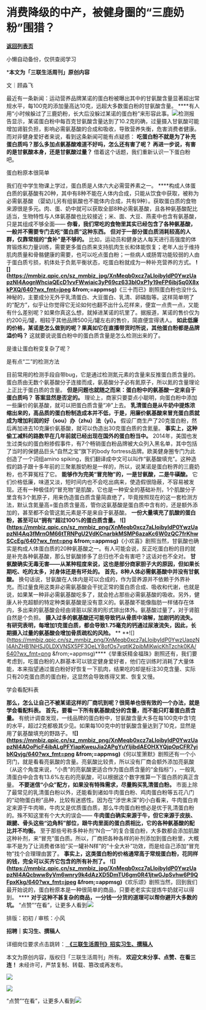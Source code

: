# 消费降级的中产，被健身圈的“三鹿奶粉”围猎？

[**返回列表页**](/gzh/三联生活周刊)

小懒自动备份，仅供查阅学习

***本文为「三联生活周刊」原创内容**

文｜顾淼飞

最近有一条新闻：运动营养品牌某诺的蛋白粉被曝出其中的甘氨酸含量显著超出常规水平，每100克的添加量高达10克，远超大多数蛋白粉的甘氨酸含量。
****有人用“小时候躲过了三鹿奶粉，长大后没躲过某诺的蛋白粉”来形容此事。![](https://mmbiz.qpic.cn/mmbiz_png/c2Sib3Mp7pOMcwYgyOwSbeDs5ibicGcJF1iaPzZicqYnEctrF6uzOClaic0Licyae1OAKnz3Bm2MicZtV43alL43VrYl8w/640?wx_fmt=png&from;=appmsg)检测报告显示，某诺蛋白粉中每百克甘氨酸含量达到了10.2克的确，过量摄入甘氨酸可能增加肾脏负担，影响必需氨基酸的合成和吸收，导致营养失衡，危害消费者健康。而对非健身爱好者来说，看到这条新闻可能有点疑惑：
**吃蛋白粉不就是为了补充蛋白质吗？那么多加点氨基酸难道不好吗，怎么还有害了呢？** **再进一步说，有害的是甘氨酸本身，还是甘氨酸过量？**
借着这个话题，我们重新认识一下蛋白粉吧。

蛋白粉原本很简单

我们在中学生物课上学过，蛋白质是人体六大必需营养素之一。
****构成人体蛋白质的氨基酸有20种，其中有8种不能在人体内合成，只能从饮食中获取，被称为必需氨基酸
（婴幼儿另有组氨酸也不能体内合成，共有9种）。获取蛋白质的食物来源很是多元。肉、蛋、奶中就可以获取全部8种必需氨基酸，且各种氨基酸配比适当，生物特性与人体氨基酸也比较接近；米、面、大豆、燕麦中也含有氨基酸，只是其组成不够全面——
**你看，我们常吃的食物里其实已经包含了各种氨基酸，一般并不需要专门去吃“蛋白质”这种东西。**
**但对于一部分蛋白质消耗较高的人群，仅靠常规的“食补”是不够的。**
比如，运动员和健身达人每天进行高强度的体育锻炼和力量训练，需要更多蛋白质来支持肌肉生长和体能恢复；老年人出于维持肌肉质量和骨骼健康的需要，也可以吃点蛋白粉；一些病人或肠胃功能较弱的人由于蛋白质亏损，机体处于负氮平衡状态，吃蛋白粉就成为一种补充营养的方式。
**![](https://mmbiz.qpic.cn/sz_mmbiz_jpg/XnMeqb0xcz7aLIoibyIdP0YwzUapzNl4AognWhciaQEcD1vvFWwiaic3yP69cz633blOxP1y19eFP6ibjSq0X8xkPXQ/640?wx_fmt=jpeg
&from;=appmsg)**《三十而已》剧照蛋白粉也没什么神秘的，主要成分无外乎乳清蛋白、大豆蛋白、乳清、卵磷脂等。这样简单明了的“配方”，似乎让你觉得它无论如何也翻不出什么花样来，便宜一点贵一点，又能有什么差别呢？如果你真这么想，就掉进某诺的坑里了。据报道，某诺的售价仅为约200元/罐，相较于其他品牌500元/罐左右的售价，简直便宜得诱人。
**如此低廉的价格，某诺是怎么做到的呢？果真如它在直播带货时所说，其他蛋白粉都是品牌溢价吗？** 这就要说说蛋白粉中的蛋白质含量是怎么检测出来的了。

是谁让蛋白粉变复杂了呢？

是有点“二”的检测方法  

目前常用的检测手段自带bug，它是通过检测氮元素的含量来反推蛋白质含量的。蛋白质由无数个氨基酸分子连接而成，氨基酸分子必有氮原子，所以氮的含量理论上正比于蛋白质的含量。
**但是问题也就随之而来：蛋白粉中的氨基酸一定来自于蛋白质吗？** **答案显然是否定的。**
理论上，商家只要耍点小聪明，向蛋白粉中添加一些廉价的氨基酸，就可以把蛋白质含量“冲”上去。
**乳清蛋白是从牛奶中提炼浓缩出来的，高品质的蛋白粉制造成本并不低，于是，用廉价氨基酸来冒充蛋白质就成为增加利润的好（sou）办（zhu）法（yi）。**
假设厂商生产了20克蛋白粉，然后再加进去10克廉价氨基酸，就可以伪造出30克蛋白质的含氮量。
**事实上，这种偷工减料的路数早在几年前就已经出现在国外的蛋白粉当中。**
2014年，美国也发生过类似的蛋白粉掺假事件，有7个畅销蛋白粉品牌被大众列入黑名单，其中包括了当时的保健品巨头“自然之宝”旗下的body
fortress品牌。欧美健身圈专门为此创造了一个词组amino
spiking，我们翻译成中文可以叫作“氨基酸填充”。这种造假的路子跟十多年前的三聚氰胺奶粉是一样的，所以，说某诺是蛋白粉界的三鹿奶粉，也不算冤枉了它。
**能够作为完美“冒充物”的，一是甘氨酸，二是牛磺酸。**
它们价格低廉，味道又淡，短时间内也不会吃出病来，使造假很隐蔽，不容易被发现。还有一种极佳的“冒充物”是肌酸，它也是一种安全的基础补剂，1个肌酸分子里含有3个氮原子，用来伪造蛋白质含量简直绝了，毕竟按照现在的这一套检测方法，默认含氮量高=蛋白质含量高，管你这氨基酸是蛋白质中含有的，还是额外添加的，甚至都不会管这氮元素是不是来自于氨基酸。
**一份大量填充了肌酸的蛋白粉，甚至可以“拥有”超过100%的蛋白质含量。**
**![](https://mmbiz.qpic.cn/sz_mmbiz_png/XnMeqb0xcz7aLIoibyIdP0YwzUapzNl4Aq3fMrnOM66tTRNPgU2VdKCnarbkMSMP6azaKc6W0zQC7frKhwSCcEg/640?wx_fmt=png
&from;=appmsg)**《小欢喜》剧照当然，甘氨酸也确实是构成人体蛋白质的20种氨基酸之一。有人可能会说，反正吃蛋白粉的目的就是补充各种氨基酸，那么甘氨酸掺多了总归也不会有害吧？这话对也不全对。
**甘氨酸确实无毒无害——从某种程度来说，这也是部分商家胆子大的原因，但如果长期吃、吃的太多，对身体还是有坏处的。**
**首先，8种人体必需氨基酸中并没有甘氨酸。**
换句话说，甘氨酸在人体内是可以合成的，作为营养源并不依赖于外界补充。而过量食用这类非必需氨基酸会干扰正常的蛋白质合成、吸收和代谢，也就是说，如果某一种非必需氨基酸吃多了，就会抢占那些必需氨基酸的吸收。另外，健康人补充超额的特定种类氨基酸是没有意义的。氨基酸不能像脂肪一样储存在体内，多出来的氨基酸会经由肾脏以尿液的形式排出体外。氨基酸过量了，对于肾脏自然是个负担。
**摄入过多的氨基酸还可能导致钙从骨质中溶解，加剧钙的流失。**
**有研究表明，每增加1克蛋白质，都会导致1.75毫克的钙通过尿液流失，因此，长期摄入过量的氨基酸会增加骨质疏松的风险。** **
**![](https://mmbiz.qpic.cn/sz_mmbiz_png/XnMeqb0xcz7aLIoibyIdP0YwzUapzNl4AhZHB1NHSJ0LDXVNSX5PF3OeLY8ofOs7vqtIK2pibMlKwicKhTzchk0KA/640?wx_fmt=png
&from;=appmsg)****《举重妖精金福珠》剧照还有，我们要考虑到，吃蛋白粉的人群基本可以锁定健身爱好者，他们在训练时消耗了大量体能，本来指望通过蛋白粉好好恢复一下肌肉，结果吃的却是标注30克含量、实际只有20克蛋白质的蛋白粉，这显然会导致练得又累、恢复又慢。

学会看配料表

 **那么，怎么让自己不被某诺这样的厂商坑到呢？很简单也很有效的一个办法，就是学会看配料表。**
**首先，要看一下所有氨基酸成分的含量，而不能只盯着蛋白质含量。**
有统计调查发现，一线品牌的蛋白粉中，甘氨酸含量大多在每100克中含1克的水平，超过2克都极其少见。如果每100克中的甘氨酸含量达到了10克，显然是用了氨基酸填充的野路子。
**![](https://mmbiz.qpic.cn/sz_mmbiz_png/XnMeqb0xcz7aLIoibyIdP0YwzUapzNl4AOoPicF4ibALgPFYiapKweuJia2APgYuYIjibdAEOHXYQjpOpCFR7yibKQvjg/640?wx_fmt=png
&from;=appmsg)**《何以笙箫默》剧照还有一个小窍门，就是看看亮氨酸的含量。亮氨酸比较贵，所以没有厂商会额外添加亮氨酸（从这个角度来说，“小贵”的亮氨酸更适合作为蛋白质含量的“金指标”），一般乳清蛋白中会含有13.6%左右的亮氨酸，可以根据这个数字推算一下蛋白质的真正含量。
**不要迷信“小众”配方，如果没有特殊需求，尽量购买乳清蛋白粉。**
市面上除了最常见的乳清蛋白粉以外，还能看到诸如牛肉蛋白粉、鸡肉蛋白粉等五花八门的“动物蛋白粉”品种，比较有迷惑性。因为在“涉世未深”的小白看来，牛肉蛋白肯定来源于牛肉嘛，牛肉又是优质蛋白质，那么牛肉蛋白粉想必是优于乳清蛋白粉的。殊不知这里有个大大的误会——
**牛肉蛋白确实来源于牛，但它来源于皮肤、跟腱、骨头这些“边角料”部位，跟牛肉里面的蛋白质相比，它的各种氨基酸的配比并不均衡。**
至于那些号称多种补剂“N合一”的复合蛋白粉，大多数都会添加肌酸这种补剂，来“冒充”蛋白质。所以，厂商把各种各样的补剂添加到蛋白粉里，大概率不是为了让消费者体验“买一罐补N样”的“十全大补”功效，而是给自己添加“冒充物”找个合理理由罢了。
**事实上，这类蛋白粉的价格通常高于常规蛋白粉，花同样的钱，完全可以买齐它包含的所有补剂了。**
**![](https://mmbiz.qpic.cn/sz_mmbiz_jpg/XnMeqb0xcz7aLIoibyIdP0YwzUapzNl4AQcbww8yVm6wnry9k4dAzXD5DmTU6gm0R41jtwGJpSvhw6P9QFpxKkg/640?wx_fmt=jpeg
&from;=appmsg)**《欢乐颂》剧照当然，回到我们最开始说的，蛋白粉原本是一种很简单的商品，只要老老实实提炼牛奶就可以得到。 ****
**对于这种不甚复杂的商品，一分钱一分货的道理可以帮你避开大多数的坑。**
“点赞”“在看”，让更多人看到![](https://mmbiz.qpic.cn/mmbiz_gif/c2Sib3Mp7pON9hkSZwdTibRHNZSMPyiapUCHJwlyoZVBC3SfmPmF0VKjkm3NiaToQloHFJ6icyicqZnqgXp6pSQJt5gg/640?wx_fmt=gif&from;=appmsg&wxfrom;=5&wx;_lazy=1&tp;=wxpic)  
  
  
  
  
  

排版：初初 / 审核：小风

  
 **招聘｜实习生、撰稿人**  

详细岗位要求点击跳转：[
**《三联生活周刊》招实习生、撰稿人**](http://mp.weixin.qq.com/s?__biz=MTc5MTU3NTYyMQ==&mid=2651136871&idx=3&sn=f1c0777fe9d31881e5dfca68ebc2937f&chksm=5907324d6e70bb5b3546dfe1c7b31b5fe05664bebbf36356ba9a1a352e0678444cad62875ad4&scene=21#wechat_redirect)

本文为原创内容，版权归「三联生活周刊」所有。 **欢迎文末分享、点赞、在看三连！** 未经许可，严禁复制、转载、篡改或再发布。  

![](https://mmbiz.qpic.cn/sz_mmbiz_png/Gg7Qtoh7Aic9ZTmAdCc80b4nD7xicgPt86k1kgpU51hWCHjV92ryhVW35PLCvLhxLw9XDhXjgeDyZhHSx5EbRcfg/640?wx_fmt=other&wxfrom;=5&wx;_lazy=1&wx;_co=1&retryload;=1&tp;=webp)

  
[![](https://mmbiz.qpic.cn/mmbiz_jpg/c2Sib3Mp7pOOscRuZrCibCxsE1u7UtPialkZVdnsVfBBVIibicXz2dOryRyANicobSjntgBDLQWwVDLqIjZ68BicsnwDQ/640?wx_fmt=jpeg&from;=appmsg&wxfrom;=13&wx;_lazy=1&wx;_co=1&tp;=wxpic)]()  
  
“点赞”“在看”，让更多人看到![](https://mmbiz.qpic.cn/mmbiz_gif/c2Sib3Mp7pON9hkSZwdTibRHNZSMPyiapUCHJwlyoZVBC3SfmPmF0VKjkm3NiaToQloHFJ6icyicqZnqgXp6pSQJt5gg/640?wx_fmt=gif&from;=appmsg&wxfrom;=13&wx;_lazy=1&tp;=wxpic)

